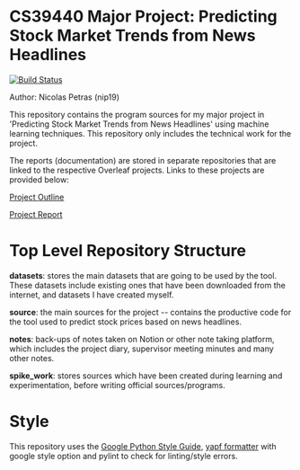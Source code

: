 # CS39440 Major Project: Predicting Stock Market Trends from News Headlines

[![Build Status](https://www.travis-ci.com/npetras/cs39440_stock_prediction_sources.svg?token=MmLDistGnsqM7sy8oz7n&branch=master)](https://www.travis-ci.com/npetras/cs39440_stock_prediction_sources)

Author: Nicolas Petras (nip19)

This repository contains the program sources for my major project in 'Predicting Stock Market Trends from News Headlines' using machine learning techniques. This repository only includes the technical work for the project. 

The reports (documentation) are stored in separate repositories that are linked to the respective Overleaf projects. Links to these projects are provided below:

[Project Outline](https://github.com/npetras/cs39440_project_report)

[Project Report](https://github.com/npetras/cs39440_project_outline_v2)

# Top Level Repository Structure
**datasets**: stores the main datasets that are going to be used by the tool. These datasets include existing ones that have been downloaded from the internet, and datasets I have created myself. 

**source**: the main sources for the project -- contains the productive code for the tool used to predict stock prices based on news headlines.

**notes**: back-ups of notes taken on Notion or other note taking platform, which includes the project diary, supervisor meeting minutes and many other notes.

**spike_work**: stores sources which have been created during learning and experimentation, before writing official sources/programs. 

# Style
This repository uses the [Google Python Style Guide](https://google.github.io/styleguide/pyguide.html), [yapf formatter](https://github.com/google/yapf) with google style option and pylint to check for linting/style errors.
